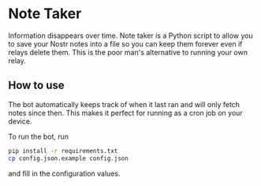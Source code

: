 # Note Taker

Information disappears over time. Note taker is a Python script to allow you to
save your Nostr notes into a file so you can keep them forever even if relays
delete them. This is the poor man's alternative to running your own relay.

## How to use

The bot automatically keeps track of when it last ran and will only fetch notes
since then. This makes it perfect for running as a cron job on your device.

To run the bot, run

```bash
pip install -r requirements.txt
cp config.json.example config.json
```

and fill in the configuration values.
